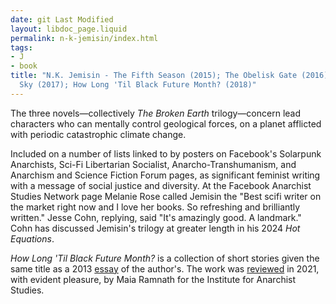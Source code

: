 ```yaml
---
date: git Last Modified
layout: libdoc_page.liquid
permalink: n-k-jemisin/index.html
tags:
- J
- book
title: "N.K. Jemisin - The Fifth Season (2015); The Obelisk Gate (2016); The Stone
  Sky (2017); How Long 'Til Black Future Month? (2018)"
---
```


The three novels—collectively _The Broken Earth_ trilogy—concern lead characters who can mentally control geological forces, on a planet afflicted with periodic catastrophic climate change.

Included on a number of lists linked to by posters on Facebook's Solarpunk Anarchists, Sci-Fi Libertarian Socialist, Anarcho-Transhumanism, and Anarchism and 
Science Fiction Forum pages, as significant feminist writing with a message of social justice and diversity. At the Facebook Anarchist Studies Network page 
Melanie Rose called Jemisin the "Best scifi writer on the market right now and I love her books. So refreshing and brilliantly written." Jesse Cohn, replying, 
said "It's amazingly good. A landmark." Cohn has discussed Jemisin's trilogy at greater length in his 2024 _Hot Equations_.

_How Long 'Til Black Future Month?_ is a collection of short stories given the same title as a 2013
<a href="https://nkjemisin.com/2013/09/how-long-til-black-future-month/">essay</a> of the author's. The work was
<a href="https://anarchiststudies.org/envisioning-futures-a-review-essay-by-maia-ramnath/?fbclid=IwAR0c1r7gYsWOhlm7G1UTrL2WWV7_ssGgxtg0rqwrP0GKzL-BklNlwasxqiY">
reviewed</a> in 2021, with evident pleasure, by Maia Ramnath for the Institute for Anarchist Studies.